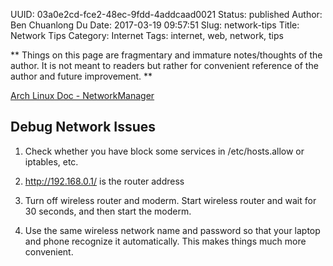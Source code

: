 UUID: 03a0e2cd-fce2-48ec-9fdd-4addcaad0021
Status: published
Author: Ben Chuanlong Du
Date: 2017-03-19 09:57:51
Slug: network-tips
Title: Network Tips
Category: Internet
Tags: internet, web, network, tips

**
Things on this page are fragmentary and immature notes/thoughts of the author. 
It is not meant to readers but rather for convenient reference of the author and future improvement.
**
 
[Arch Linux Doc - NetworkManager](https://wiki.archlinux.org/index.php/NetworkManager)

## Debug Network Issues

1. Check whether you have block some services in /etc/hosts.allow or iptables, etc.

2. http://192.168.0.1/ is the router address

1. Turn off wireless router and moderm. 
Start wireless router and wait for 30 seconds,
and then start the moderm.

2. Use the same wireless network name and password 
so that your laptop and phone recognize it automatically.
This makes things much more convenient.
